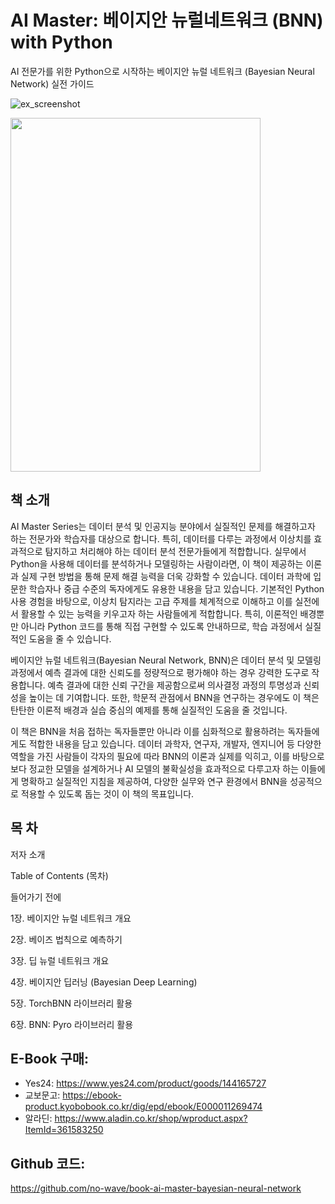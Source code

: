 
# AI Master: 베이지안 뉴럴네트워크 (BNN) with Python

AI 전문가를 위한 Python으로 시작하는 베이지안 뉴럴 네트워크 (Bayesian Neural Network) 실전 가이드

![ex_screenshot](https://beat-by-wire.gitbook.io/beat-by-wire/~gitbook/image?url=https%3A%2F%2F3055094660-files.gitbook.io%2F%7E%2Ffiles%2Fv0%2Fb%2Fgitbook-x-prod.appspot.com%2Fo%2Fspaces%252FYzxz4QeW9UTrhrpWwKiQ%252Fuploads%252FIN9SwqTj9nybSGYHyhY8%252FAI%2520Master-%25E1%2584%2587%25E1%2585%25A6%25E1%2584%258B%25E1%2585%25B5%25E1%2584%258C%25E1%2585%25B5%25E1%2584%258B%25E1%2585%25A1%25E1%2586%25AB%2520%25E1%2584%2582%25E1%2585%25B2%25E1%2584%2585%25E1%2585%25A5%25E1%2586%25AF%25E1%2584%2582%25E1%2585%25A6%25E1%2584%2590%25E1%2585%25B3%25E1%2584%258B%25E1%2585%25AF%25E1%2584%258F%25E1%2585%25B3%2520with%2520Python.png%3Falt%3Dmedia%26token%3D7cb97631-9ef2-4936-a082-c47942c4c0fa&width=300&dpr=2&quality=100&sign=3e3f1ff6&sv=2)

<img src="https://beat-by-wire.gitbook.io/beat-by-wire/~gitbook/image?url=https%3A%2F%2F3055094660-files.gitbook.io%2F%7E%2Ffiles%2Fv0%2Fb%2Fgitbook-x-prod.appspot.com%2Fo%2Fspaces%252FYzxz4QeW9UTrhrpWwKiQ%252Fuploads%252FIN9SwqTj9nybSGYHyhY8%252FAI%2520Master-%25E1%2584%2587%25E1%2585%25A6%25E1%2584%258B%25E1%2585%25B5%25E1%2584%258C%25E1%2585%25B5%25E1%2584%258B%25E1%2585%25A1%25E1%2586%25AB%2520%25E1%2584%2582%25E1%2585%25B2%25E1%2584%2585%25E1%2585%25A5%25E1%2586%25AF%25E1%2584%2582%25E1%2585%25A6%25E1%2584%2590%25E1%2585%25B3%25E1%2584%258B%25E1%2585%25AF%25E1%2584%258F%25E1%2585%25B3%2520with%2520Python.png%3Falt%3Dmedia%26token%3D7cb97631-9ef2-4936-a082-c47942c4c0fa&width=300&dpr=2&quality=100&sign=3e3f1ff6&sv=2" width="400" height="566"/>

## 책 소개

AI Master Series는 데이터 분석 및 인공지능 분야에서 실질적인 문제를 해결하고자 하는 전문가와 학습자를 대상으로 합니다. 특히, 데이터를 다루는 과정에서 이상치를 효과적으로 탐지하고 처리해야 하는 데이터 분석 전문가들에게 적합합니다. 실무에서 Python을 사용해 데이터를 분석하거나 모델링하는 사람이라면, 이 책이 제공하는 이론과 실제 구현 방법을 통해 문제 해결 능력을 더욱 강화할 수 있습니다. 데이터 과학에 입문한 학습자나 중급 수준의 독자에게도 유용한 내용을 담고 있습니다. 기본적인 Python 사용 경험을 바탕으로, 이상치 탐지라는 고급 주제를 체계적으로 이해하고 이를 실전에서 활용할 수 있는 능력을 키우고자 하는 사람들에게 적합합니다. 특히, 이론적인 배경뿐만 아니라 Python 코드를 통해 직접 구현할 수 있도록 안내하므로, 학습 과정에서 실질적인 도움을 줄 수 있습니다. 

베이지안 뉴럴 네트워크(Bayesian Neural Network, BNN)은 데이터 분석 및 모델링 과정에서 예측 결과에 대한 신뢰도를 정량적으로 평가해야 하는 경우 강력한 도구로 작용합니다. 예측 결과에 대한 신뢰 구간을 제공함으로써 의사결정 과정의 투명성과 신뢰성을 높이는 데 기여합니다. 또한, 학문적 관점에서 BNN을 연구하는 경우에도 이 책은 탄탄한 이론적 배경과 실습 중심의 예제를 통해 실질적인 도움을 줄 것입니다.

이 책은 BNN을 처음 접하는 독자들뿐만 아니라 이를 심화적으로 활용하려는 독자들에게도 적합한 내용을 담고 있습니다. 데이터 과학자, 연구자, 개발자, 엔지니어 등 다양한 역할을 가진 사람들이 각자의 필요에 따라 BNN의 이론과 실제를 익히고, 이를 바탕으로 보다 정교한 모델을 설계하거나 AI 모델의 불확실성을 효과적으로 다루고자 하는 이들에게 명확하고 실질적인 지침을 제공하여, 다양한 실무와 연구 환경에서 BNN을 성공적으로 적용할 수 있도록 돕는 것이 이 책의 목표입니다.

## 목 차

저자 소개 

Table of Contents (목차)

들어가기 전에 

1장. 베이지안 뉴럴 네트워크 개요 

2장. 베이즈 법칙으로 예측하기 

3장. 딥 뉴럴 네트워크 개요 

4장. 베이지안 딥러닝 (Bayesian Deep Learning) 

5장. TorchBNN 라이브러리 활용 

6장. BNN: Pyro 라이브러리 활용


## E-Book 구매:
- Yes24: https://www.yes24.com/product/goods/144165727
- 교보문고: https://ebook-product.kyobobook.co.kr/dig/epd/ebook/E000011269474
- 알라딘: https://www.aladin.co.kr/shop/wproduct.aspx?ItemId=361583250


## Github 코드: 
https://github.com/no-wave/book-ai-master-bayesian-neural-network
